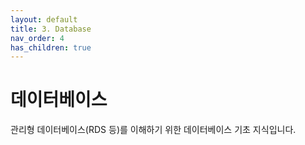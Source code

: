 ```yaml
---
layout: default
title: 3. Database
nav_order: 4
has_children: true
---
```


# 데이터베이스

관리형 데이터베이스(RDS 등)를 이해하기 위한 데이터베이스 기초 지식입니다.
